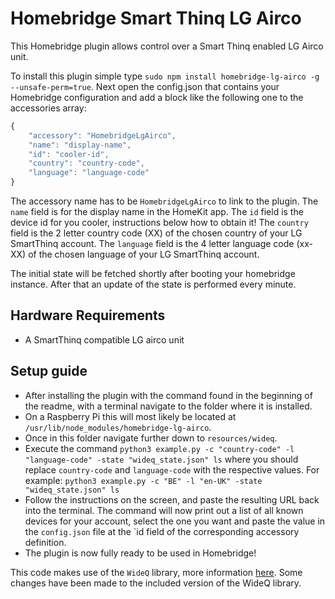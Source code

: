 # Homebridge Smart Thinq LG Airco

This Homebridge plugin allows control over a Smart Thinq enabled LG Airco unit.

To install this plugin simple type `sudo npm install homebridge-lg-airco -g --unsafe-perm=true`.
Next open the config.json that contains your Homebridge configuration and add a block like the following one to the accessories array:

```javascript
{
    "accessory": "HomebridgeLgAirco",
    "name": "display-name",
    "id": "cooler-id",
    "country": "country-code",
    "language": "language-code"
}
```

The accessory name has to be `HomebridgeLgAirco` to link to the plugin.
The `name` field is for the display name in the HomeKit app.
The `id` field is the device id for you cooler, instructions below how to obtain it!
The `country` field is the 2 letter country code (XX) of the chosen country of your LG SmartThinq account.
The `language` field is the 4 letter language code (xx-XX) of the chosen language of your LG SmartThinq account.

The initial state will be fetched shortly after booting your homebridge instance. 
After that an update of the state is performed every minute.

## Hardware Requirements

- A SmartThinq compatible LG airco unit


## Setup guide

- After installing the plugin with the command found in the beginning of the readme, with a terminal navigate to the folder where it is installed.
- On a Raspberry Pi this will most likely be located at `/usr/lib/node_modules/homebridge-lg-airco`.
- Once in this folder navigate further down to `resources/wideq`.
- Execute the command `python3 example.py -c "country-code" -l "language-code" -state "wideq_state.json" ls` where you should replace `country-code` and `language-code` with the respective values.
  For example: `python3 example.py -c "BE" -l "en-UK" -state "wideq_state.json" ls`
- Follow the instructions on the screen, and paste the resulting URL back into the terminal.
  The command will now print out a list of all known devices for your account, select the one you want and paste the value in the `config.json` file at the `id field of the corresponding accessory definition.
- The plugin is now fully ready to be used in Homebridge!

This code makes use of the `WideQ` library, more information [here](https://github.com/sampsyo/wideq). 
Some changes have been made to the included version of the WideQ library.